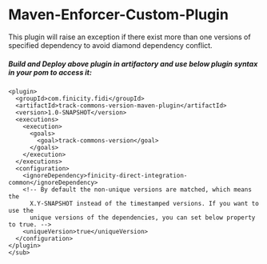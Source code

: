 # Maven-Enforcer-Custom-Plugin
This plugin will raise an exception if there exist more than one versions of specified dependency to avoid diamond dependency conflict.

##### Build and Deploy above plugin in artifactory and use below plugin syntax in your pom to access it:
```
<plugin>
  <groupId>com.finicity.fidi</groupId>
  <artifactId>track-commons-version-maven-plugin</artifactId>
  <version>1.0-SNAPSHOT</version>
  <executions>
    <execution>
      <goals>
        <goal>track-commons-version</goal>
      </goals>
    </execution>
  </executions>
  <configuration>
    <ignoreDependency>finicity-direct-integration-common</ignoreDependency>
    <!-- By default the non-unique versions are matched, which means the 
      X.Y-SNAPSHOT instead of the timestamped versions. If you want to use the 
      unique versions of the dependencies, you can set below property to true. -->
    <uniqueVersion>true</uniqueVersion>
  </configuration>
</plugin>
</sub>
```
